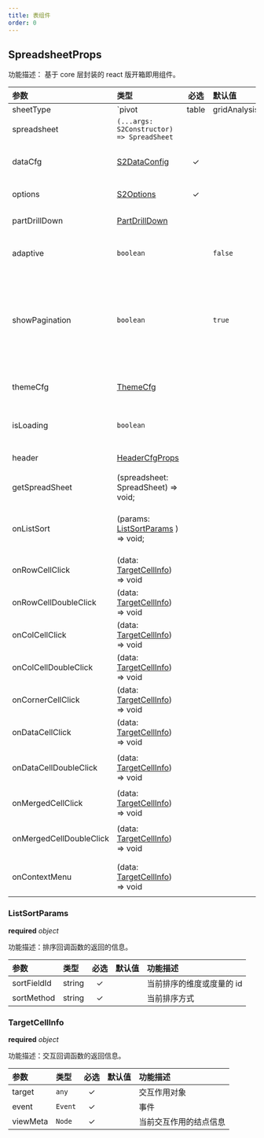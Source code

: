 ```yaml
---
title: 表组件
order: 0
---
```


## SpreadsheetProps

功能描述： 基于 core 层封装的 react 版开箱即用组件。

| 参数 | 类型 | 必选 | 默认值  | 功能描述 |
| :--- | :--- | :---: | :--- | :--- |
| sheetType | `pivot | table | gridAnalysis` | | `pivot` |  表格类型：<br> 1. `pivot`: 透视表 <br> 2. `table`: 明细表 <br> 3. `gridAnalysis`: 网格分析表|
| spreadsheet |`(...args: S2Constructor) => SpreadSheet`|  | | | 外部自定义的表实体， 用于初始化自定义表格 |
| dataCfg | [S2DataConfig](/zh/docs/api/general/S2DataConfig) | ✓ | |  交叉表数据映射相关配置项 |
| options | [S2Options](/zh/docs/api/general/S2Options) | ✓ | | 交叉表属性配置项 |
| partDrillDown | [PartDrillDown](/zh/docs/api/components/drill-down) |  | |  维度下钻相关属性 |
| adaptive | `boolean` | | `false` | 是否根据窗口大小自适应 |
| showPagination | `boolean` | | `true` | 是否显示默认分页(只有在 `options` 配置过 Pagination  属性才会生效) |
| themeCfg | [ThemeCfg](/zh/docs/api/general/S2Theme) |  | | 自定义交叉表主题样式 |
| isLoading | `boolean` | | | 控制表格的加载状态 |
| header | [HeaderCfgProps](/zh/docs/api/components/header) | | | 表头配置项 |
| getSpreadSheet | (spreadsheet: SpreadSheet) => void; | | | 获取表实例 |
| onListSort |  (params: [ListSortParams](#listsortparams) ) => void; |  | | 排序回调，用于做自定义排序 |
| onRowCellClick| (data: [TargetCellInfo](#targetcellinfo)) => void | | | 行头单击回调事件|
| onRowCellDoubleClick| (data: [TargetCellInfo](#targetcellinfo)) => void | | | 行头双击回调事件|
| onColCellClick| (data: [TargetCellInfo](#targetcellinfo)) => void | | | 列头单击回调事件|
| onColCellDoubleClick| (data: [TargetCellInfo](#targetcellinfo)) => void | | | 列头双击回调事件|
| onCornerCellClick| (data: [TargetCellInfo](#targetcellinfo)) => void | | | 角头单击回调事件|
| onDataCellClick| (data: [TargetCellInfo](#targetcellinfo)) => void | | | | 交叉单元格单击回调事件|
| onDataCellDoubleClick| (data: [TargetCellInfo](#targetcellinfo)) => void | | | 交叉单元格双击回调事件|
| onMergedCellClick| (data: [TargetCellInfo](#targetcellinfo)) => void | | | | 合并单元格单击回调事件|
| onMergedCellDoubleClick| (data: [TargetCellInfo](#targetcellinfo)) => void | | | 合并单元格双击回调事件|
| onContextMenu| (data: [TargetCellInfo](#targetcellinfo)) => void | | | 右键单元格单击回调事件|

### ListSortParams

<description> **required**  _object_ </description>

功能描述：排序回调函数的返回的信息。

| 参数 | 类型 | 必选 | 默认值  | 功能描述 |
| :--- | :--- | :---: | :--- | :--- |
| sortFieldId | string | ✓ | | 当前排序的维度或度量的 id |
| sortMethod | string | ✓ | | 当前排序方式 |

### TargetCellInfo

<description> **required**  _object_ </description>

功能描述：交互回调函数的返回信息。

| 参数 | 类型 | 必选 | 默认值  | 功能描述 |
| :--- | :--- | :---: | :--- | :--- |
| target | `any` | ✓ | | 交互作用对象 |
| event | `Event` | ✓ | | 事件 |
| viewMeta | `Node` | ✓ | | 当前交互作用的结点信息 |
